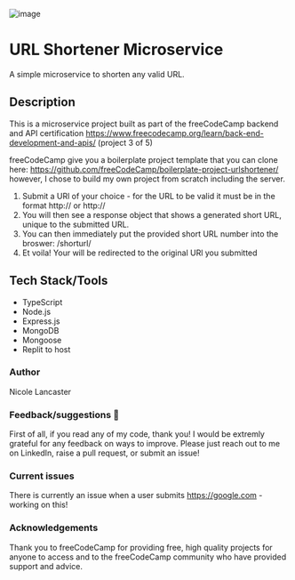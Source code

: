![image](https://github.com/nicole-lancaster/url-shortener-microservice/assets/116457977/389d7c61-67c3-438a-8c9e-b5676b52fa8f)


# URL Shortener Microservice

A simple microservice to shorten any valid URL. 

## Description

This is a microservice project built as part of the freeCodeCamp backend and API certification https://www.freecodecamp.org/learn/back-end-development-and-apis/ (project 3 of 5)

freeCodeCamp give you a boilerplate project template that you can clone here: https://github.com/freeCodeCamp/boilerplate-project-urlshortener/
however, I chose to build my own project from scratch including the server.

1. Submit a URl of your choice - for the URL to be valid it must be in the format http:// or http://
2. You will then see a response object that shows a generated short URL, unique to the submitted URL.
3. You can then immediately put the provided short URL number into the broswer: /shorturl/<enter your short url here>
4. Et voila! Your will be redirected to the original URl you submitted

## Tech Stack/Tools

- TypeScript
- Node.js
- Express.js
- MongoDB
- Mongoose
- Replit to host

### Author
Nicole Lancaster

### Feedback/suggestions 🫶

First of all, if you read any of my code, thank you! I would be extremly grateful for any feedback on ways to improve. Please just reach out to me on LinkedIn, raise a pull request, or submit an issue!

### Current issues
There is currently an issue when a user submits https://google.com - working on this!

### Acknowledgements

Thank you to freeCodeCamp for providing free, high quality projects for anyone to access and to the freeCodeCamp community who have provided support and advice.
